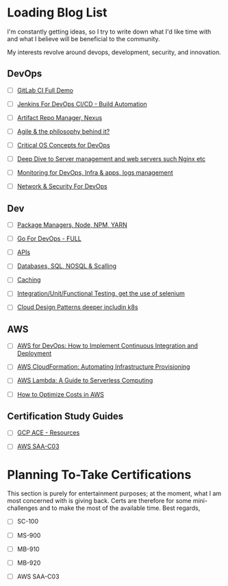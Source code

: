 # Loading Blog List

I'm constantly getting ideas, so I try to write down what I'd like time with and what I believe will be beneficial to the community.

My interests revolve around devops, development, security, and innovation.


## DevOps

- [ ] [GitLab CI Full Demo]()
- [ ] [Jenkins For DevOps CI/CD - Build Automation]()
- [ ] [Artifact Repo Manager, Nexus]()
- [ ] [Agile & the philosophy behind it?]() 
- [ ] [Critical OS Concepts for DevOps]() 
- [ ] [Deep Dive to Server management and web servers such Nginx etc]()
- [ ] [Monitoring for DevOps, Infra & apps, logs management]()
- [ ] [Network & Security For DevOps]()



## Dev

- [ ] [Package Managers, Node, NPM, YARN]() 
- [ ] [Go For DevOps - FULL]() 
- [ ] [APIs]() 
- [ ] [Databases, SQL, NOSQL & Scalling]()
- [ ] [Caching]()
- [ ] [Integration/Unit/Functional Testing, get the use of selenium]()
- [ ] [Cloud Design Patterns deeper includin k8s]()


## AWS 

- [ ] [AWS for DevOps: How to Implement Continuous Integration and Deployment]()
- [ ] [AWS CloudFormation: Automating Infrastructure Provisioning]()
- [ ] [AWS Lambda: A Guide to Serverless Computing]()
- [ ] [How to Optimize Costs in AWS]()



## Certification Study Guides

- [ ] [GCP ACE - Resources]()

- [ ] [AWS SAA-C03]()




# Planning To-Take Certifications 


This section is purely for entertainment purposes; at the moment, what I am most concerned with is giving back. Certs are therefore for some mini-challenges and to make the most of the available time. Best regards,

- [ ] SC-100

- [ ] MS-900

- [ ] MB-910

- [ ] MB-920

- [ ] AWS SAA-C03

